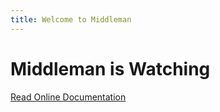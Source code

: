 ```yaml
---
title: Welcome to Middleman
---
```


# Middleman is Watching

[Read Online Documentation]("http://middlemanapp.com/")
